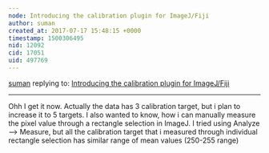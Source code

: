 ```yaml
---
node: Introducing the calibration plugin for ImageJ/Fiji
author: suman
created_at: 2017-07-17 15:48:15 +0000
timestamp: 1500306495
nid: 12092
cid: 17051
uid: 497769
---
```




[suman](../profile/suman) replying to: [Introducing the calibration plugin for ImageJ/Fiji](../notes/nedhorning/07-22-2015/introducing-the-calibration-plugin-for-imagej-fiji)

----
Ohh I get it now. Actually the data has 3 calibration  target, but i plan to increase it to 5 targets. I also wanted to know, how i can manually measure the pixel value through a rectangle selection in ImageJ. I tried using Analyze --> Measure, but all the calibration target that i measured through individual rectangle selection has similar range of mean values (250-255 range) 
